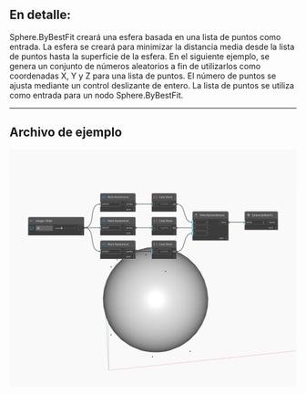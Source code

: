 ## En detalle:
Sphere.ByBestFit creará una esfera basada en una lista de puntos como entrada. La esfera se creará para minimizar la distancia media desde la lista de puntos hasta la superficie de la esfera. En el siguiente ejemplo, se genera un conjunto de números aleatorios a fin de utilizarlos como coordenadas X, Y y Z para una lista de puntos. El número de puntos se ajusta mediante un control deslizante de entero. La lista de puntos se utiliza como entrada para un nodo Sphere.ByBestFit.
___
## Archivo de ejemplo

![ByBestFit](./Autodesk.DesignScript.Geometry.Sphere.ByBestFit_img.jpg)

